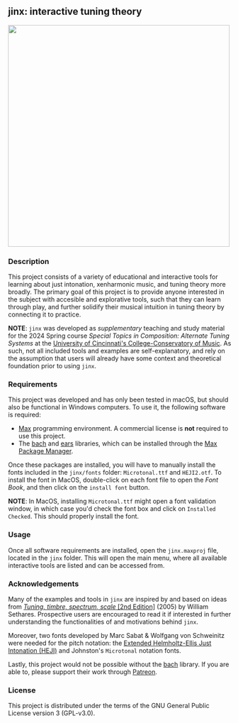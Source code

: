 ## jinx: interactive tuning theory

<img  src="https://d2cqospqxtt8fw.cloudfront.net/personal-website/media/images/jinx.jpg" height="500"/>

### Description

This project consists of a variety of educational and interactive tools for learning about just intonation, xenharmonic music, and tuning theory more broadly. The primary goal of this project is to provide anyone interested in the subject with accesible and explorative tools, such that they can learn through play, and further solidify their musical intuition in tuning theory by connecting it to practice.

**NOTE**: `jinx` was developed as *supplementary* teaching and study material for the 2024 Spring course _Special Topics in Composition: Alternate Tuning Systems_ at the [University of Cincinnati's College-Conservatory of Music](https://ccm.uc.edu/). As such, not all included tools and examples are self-explanatory, and rely on the assumption that users will already have some context and theoretical foundation prior to using `jinx`.

### Requirements

This project was developed and has only been tested in macOS, but should also be functional in Windows computers. To use it, the following software is required:
- [Max](https://cycling74.com/products/max) programming environment. A commercial license is **not** required to use this project.
- The [bach](https://bachproject.net) and [ears](https://www.bachproject.net/ears/) libraries, which can be installed through the [Max Package Manager](https://docs.cycling74.com/max8/vignettes/package_manager).

Once these packages are installed, you will have to manually install the fonts included in the `jinx/fonts` folder: `Microtonal.ttf` and `HEJI2.otf`. To install the font in MacOS, double-click on each font file to open the _Font Book_, and then click on the `install font` button.

**NOTE**: In MacOS, installing `Microtonal.ttf` might open a font validation window, in which case you'd check the font box and click on `Installed Checked`. This should properly install the font.


### Usage
Once all software requirements are installed, open the `jinx.maxproj` file, located in the `jinx` folder. This will open the main menu, where all available interactive tools are listed and can be accessed from.

### Acknowledgements
Many of the examples and tools in `jinx` are inspired by and based on ideas from [*Tuning, timbre, spectrum, scale* [2nd Edition]](https://link.springer.com/book/10.1007/b138848) (2005) by William Sethares. Prospective users are encouraged to read it if interested in further understanding the functionalities of and motivations behind `jinx`.

Moreover, two fonts developed by Marc Sabat & Wolfgang von Schweinitz were needed for the pitch notation: the [Extended Helmholtz-Ellis Just Intonation (HEJI)](https://marsbat.space/pdfs/notation.pdf) and Johnston's `Microtonal` notation fonts.

Lastly, this project would not be possible without the [bach](https://bachproject.net) library. If you are able to, please support their work through [Patreon](https://www.patreon.com/bachproject/).

### License
This project is distributed under the terms of the GNU General Public License version 3 (GPL-v3.0).